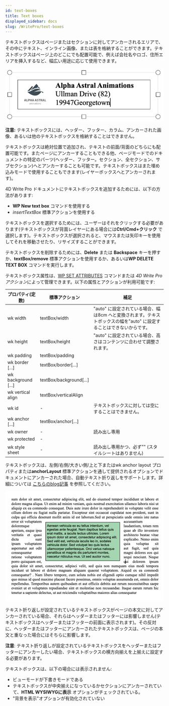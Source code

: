 ```yaml
---
id: text-boxes
title: Text boxes
displayed_sidebar: docs
slug: /WritePro/text-boxes
---
```




テキストボックスはページまたはセクションに対してアンカーされるエリアで、その中にテキスト、インライン画像、または表を格納することができます。テキストボックスはページ上のどこにでも配置可能で、例えば会社名やロゴ、住所エリアを挿入するなど、幅広い用途に応じて使用できます。

![](../../assets/en/WritePro/pict6131919.en.png)

**注意:** テキストボックスには、ヘッダー、フッター、カラム、アンカーされた画像、あるいは他のテキストボックスを格納することはできません。

テキストボックスは絶対位置で追加され、テキストの前面/背面のどちらにも配置可能です。またページにアンカーすることもできる他、ページモードでのドキュメントの特定のパーツ(ヘッダー、フッター。セクション、全セクション、サブセクション)へとアンカーすることも可能です。テキストボックスはまた埋め込みモードで使用することもできます(レイヤーボックスへとアンカーされます)。

4D Write Pro ドキュメントにテキストボックスを追加するためには、以下の方法があります:

* **WP New text box** コマンドを使用する
* *insertTextBox* 標準アクションを使用する

テキストボックスを選択するためには、ユーザーはそれをクリックする必要があります(テキストボックスが背面レイヤーにある場合には**Ctrl/Cmd+クリック** で選択します)。テキストボックスが選択されると、マウスまたは矢印キーを使用してそれを移動させたり、リサイズすることができます。

テキストボックスを削除するためには、**Delete** または **Backspace** キーを押すか、**textBox/remove** 標準アクションを使用するか、あるいは**WP DELETE TEXT BOX** コマンドを実行します。

テキストボックス属性は、[WP SET ATTRIBUTES](../commands/wp-set-attributes) コマンドまたは *4D Write Pro アクション*によって管理できます。以下の属性とアクションが利用可能です:

| **プロパティ(定数)**         | **標準アクション**               | **補足**                                                               |
| --------------------- | ------------------------- | -------------------------------------------------------------------- |
| wk width              | textBox/width             | "auto" に設定されている場合、幅は8cm へと変換されます。テキストボックスの幅を"auto" に設定することはできないからです。 |
| wk height             | textBox/height            | "auto" に設定されている場合、高さはコンテンツに合わせて調整されます。                               |
| wk padding            | textBox/padding           |                                                                      |
| wk border \[...\]     | textBox/border\[...\]     |                                                                      |
| wk background \[...\] | textBox/background\[...\] |                                                                      |
| wk vertical align     | textBox/verticalAlign     |                                                                      |
| wk id                 | \-                        | テキストボックスに対しては空にすることはできません。                                           |
| wk anchor \[...\]     | textBox/anchor\[...\]     |                                                                      |
| wk owner              | \-                        | 読み出し専用                                                               |
| wk protected          | \-                        |                                                                      |
| wk style sheet        | \-                        | 読み出し専用かつ、必ず"" (スタイルシートはありません)                                        |

テキストボックスは、左側/右側/大きい側/上と下またはwk anchor layout プロパティまたは**anchorLayout** 標準アクションを通して提供されるオプションでドキュメントにアンカーされた場合、自動テキスト折り返しをサポートします。詳細については [こちらのblog記事](https://blog.4d.com/4d-write-pro-more-display-options-for-anchored-pictures-and-text-boxes/) を参照してください。

![](../../assets/en/WritePro/pict6856163.en.png)

テキスト折り返しが設定されているテキストボックスがページの本文に対してアンカーされている場合、それらはヘッダーまたはフッターには影響しません(テキストボックスはヘッダーまたはフッターの前面に表示されます)。その反対に、ヘッダーまたはフッターにアンカーされたテキストボックスは、ページの本文と重なった場合にはそちらに影響します。

**注意**: テキスト折り返しが設定されているテキストボックスをヘッダーまたはフッターにアンカーしたい場合、テキストボックスの横方向揃えを上揃えに設定する必要があります。

テキストボックスは、以下の場合には表示されません:

* ビューモードが下書きモードである
* テキストボックスが中央揃えになっているかセクションにアンカーされていて、**HTML WYSIWYGに表示** オプションがチェックされている。
* "背景を表示"オプションが有効化されていない